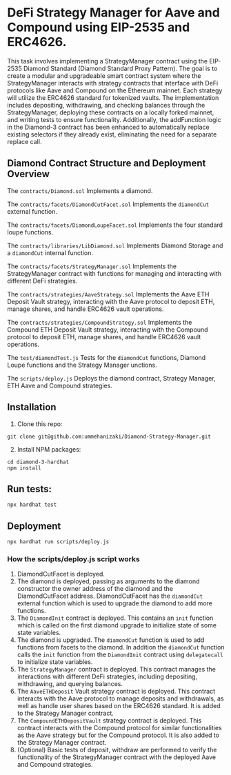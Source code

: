 # DeFi Strategy Manager for Aave and Compound using EIP-2535 and ERC4626.

This task involves implementing a StrategyManager contract using the EIP-2535 Diamond Standard (Diamond Standard Proxy Pattern). The goal is to create a modular and upgradeable smart contract system where the StrategyManager interacts with strategy contracts that interface with DeFi protocols like Aave and Compound on the Ethereum mainnet. Each strategy will utilize the ERC4626 standard for tokenized vaults. The implementation includes depositing, withdrawing, and checking balances through the StrategyManager, deploying these contracts on a locally forked mainnet, and writing tests to ensure functionality. Additionally, the addFunction logic in the Diamond-3 contract has been enhanced to automatically replace existing selectors if they already exist, eliminating the need for a separate replace call.

## Diamond Contract Structure and Deployment Overview

The `contracts/Diamond.sol` Implements a diamond.

The `contracts/facets/DiamondCutFacet.sol` Implements the `diamondCut` external function.

The `contracts/facets/DiamondLoupeFacet.sol` Implements the four standard loupe functions.

The `contracts/libraries/LibDiamond.sol` Implements Diamond Storage and a `diamondCut` internal function.

The `contracts/facets/StrategyManager.sol` Implements the StrategyManager contract with functions for managing and interacting with different DeFi strategies.

The `contracts/strategies/AaveStrategy.sol` Implements the Aave ETH Deposit Vault strategy, interacting with the Aave protocol to deposit ETH, manage shares, and handle ERC4626 vault operations.

The `contracts/strategies/CompoundStrategy.sol` Implements the Compound ETH Deposit Vault strategy, interacting with the Compound protocol to deposit ETH, manage shares, and handle ERC4626 vault operations.

The `test/diamondTest.js` Tests for the `diamondCut` functions, Diamond Loupe functions and the Strategy Manager unctions.

The `scripts/deploy.js` Deploys the diamond contract, Strategy Manager, ETH Aave and Compound strategies.

## Installation

1. Clone this repo:

```console
git clone git@github.com:ummehanizaki/Diamond-Strategy-Manager.git
```

2. Install NPM packages:

```console
cd diamond-3-hardhat
npm install
```

## Run tests:

```console
npx hardhat test
```

## Deployment

```console
npx hardhat run scripts/deploy.js
```

### How the scripts/deploy.js script works

1. DiamondCutFacet is deployed.
1. The diamond is deployed, passing as arguments to the diamond constructor the owner address of the diamond and the DiamondCutFacet address. DiamondCutFacet has the `diamondCut` external function which is used to upgrade the diamond to add more functions.
1. The `DiamondInit` contract is deployed. This contains an `init` function which is called on the first diamond upgrade to initialize state of some state variables.
1. The diamond is upgraded. The `diamondCut` function is used to add functions from facets to the diamond. In addition the `diamondCut` function calls the `init` function from the `DiamondInit` contract using `delegatecall` to initialize state variables.
1. The `StrategyManager` contract is deployed. This contract manages the interactions with different DeFi strategies, including depositing, withdrawing, and querying balances.
1. The `AaveETHDeposit` Vault strategy contract is deployed. This contract interacts with the Aave protocol to manage deposits and withdrawals, as well as handle user shares based on the ERC4626 standard. It is added to the Strategy Manager contract.
1. The `CompoundETHDepositVault` strategy contract is deployed. This contract interacts with the Compound protocol for similar functionalities as the Aave strategy but for the Compound protocol. It is also added to the Strategy Manager contract.
1. (Optional) Basic tests of deposit, withdraw are performed to verify the functionality of the StrategyManager contract with the deployed Aave and Compound strategies.
